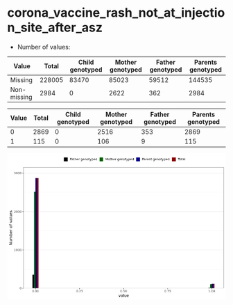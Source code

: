 # corona_vaccine_rash_not_at_injection_site_after_asz
- Number of values:

| Value | Total | Child genotyped | Mother genotyped | Father genotyped | Parents genotyped |
| ----- | ----- | --------------- | ---------------- | ---------------- |---------------- |
| Missing | 228005 | 83470 | 85023 | 59512 | 144535 |
| Non-missing | 2984 | 0 | 2622 | 362 | 2984 |

| Value | Total | Child genotyped | Mother genotyped | Father genotyped | Parents genotyped |
| ----- | ----- | --------------- | ---------------- | ---------------- |---------------- |
| 0 | 2869 | 0 | 2516 | 353 | 2869 |
| 1 | 115 | 0 | 106 | 9 | 115 |



![](corona_vaccine_rash_not_at_injection_site_after_asz_n.png)



